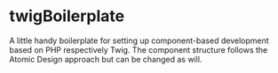 # twigBoilerplate
A little handy boilerplate for setting up component-based development based on PHP respectively Twig. The component structure follows the Atomic Design approach but can be changed as will.
